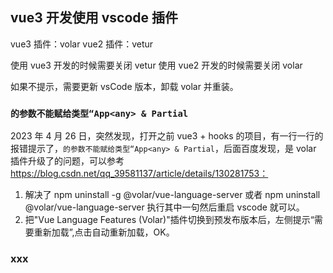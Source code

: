 ## vue3 开发使用 vscode 插件

vue3 插件：volar
vue2 插件：vetur

使用 vue3 开发的时候需要关闭 vetur
使用 vue2 开发的时候需要关闭 volar

如果不提示，需要更新 vsCode 版本，卸载 volar 并重装。

### `的参数不能赋给类型“App<any> & Partial`

2023 年 4 月 26 日，突然发现，打开之前 vue3 + hooks 的项目，有一行一行的报错提示了，`的参数不能赋给类型“App<any> & Partial`，后面百度发现，是 volar 插件升级了的问题，可以参考 https://blog.csdn.net/qq_39581137/article/details/130281753：

1. 解决了 npm uninstall -g @volar/vue-language-server 或者 npm uninstall @volar/vue-language-server 执行其中一句然后重启 vscode 就可以。
2. 把"Vue Language Features (Volar)"插件切换到预发布版本后，左侧提示“需要重新加载”,点击自动重新加载，OK。

### xxx
